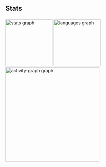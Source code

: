 <h2 align="left">Stats</h2>

###

<div align="left">
  <img src="https://github-readme-stats.vercel.app/api?username=AdryanTroiano&hide_title=false&hide_rank=false&show_icons=true&include_all_commits=true&count_private=true&disable_animations=false&theme=dark&locale=en&hide_border=false&order=1" height="150" alt="stats graph"  />
  <img src="https://github-readme-stats.vercel.app/api/top-langs?username=AdryanTroiano&locale=en&hide_title=false&layout=compact&card_width=320&langs_count=5&theme=dark&hide_border=false&order=2" height="150" alt="languages graph"  />
  <img src="https://github-readme-activity-graph.vercel.app/graph?username=AdryanTroiano&radius=16&theme=github-dark&area=true&order=5" height="300" alt="activity-graph graph"  />
</div>

###
